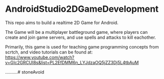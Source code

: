 # AndroidStudio2DGameDevelopment
This repo aims to build a realtime 2D Game for Android.

The Game will be a multiplayer battleground game, where players can create and join game servers, and use spells and attacks to kill eachother.

Primarily, this game is used for teaching game programming concepts from scrtch, and video tutorials can be found at: https://www.youtube.com/watch?v=GIc2GRCUI8s&list=PL2EfDMM6n_LYJdzaOQ5jZZ3Dj5L4tbAuM

..........#   s t o n e A v o i d  
 